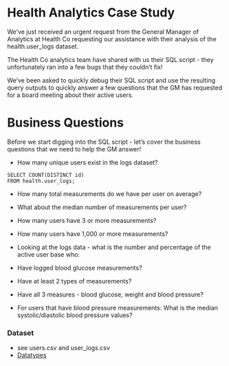 # Health Analytics Case Study

We’ve just received an urgent request from the General Manager of Analytics at Health Co requesting our assistance with their analysis of the health.user_logs dataset.

The Health Co analytics team have shared with us their SQL script - they unfortunately ran into a few bugs that they couldn’t fix!

We’ve been asked to quickly debug their SQL script and use the resulting query outputs to quickly answer a few questions that the GM has requested for a board meeting about their active users.

# Business Questions
Before we start digging into the SQL script - let’s cover the business questions that we need to help the GM answer!

* How many unique users exist in the logs dataset?
```
SELECT COUNT(DISTINCT id)
FROM health.user_logs;

```
* How many total measurements do we have per user on average?
* What about the median number of measurements per user?
* How many users have 3 or more measurements?
* How many users have 1,000 or more measurements?
* Looking at the logs data - what is the number and percentage of the active user base who:

* Have logged blood glucose measurements?
* Have at least 2 types of measurements?
* Have all 3 measures - blood glucose, weight and blood pressure?
* For users that have blood pressure measurements: What is the median systolic/diastolic blood pressure values?

### Dataset 
* see users.csv and user_logs.csv 
* [Datatypes](https://snipboard.io/1VSK9r.jpg)

